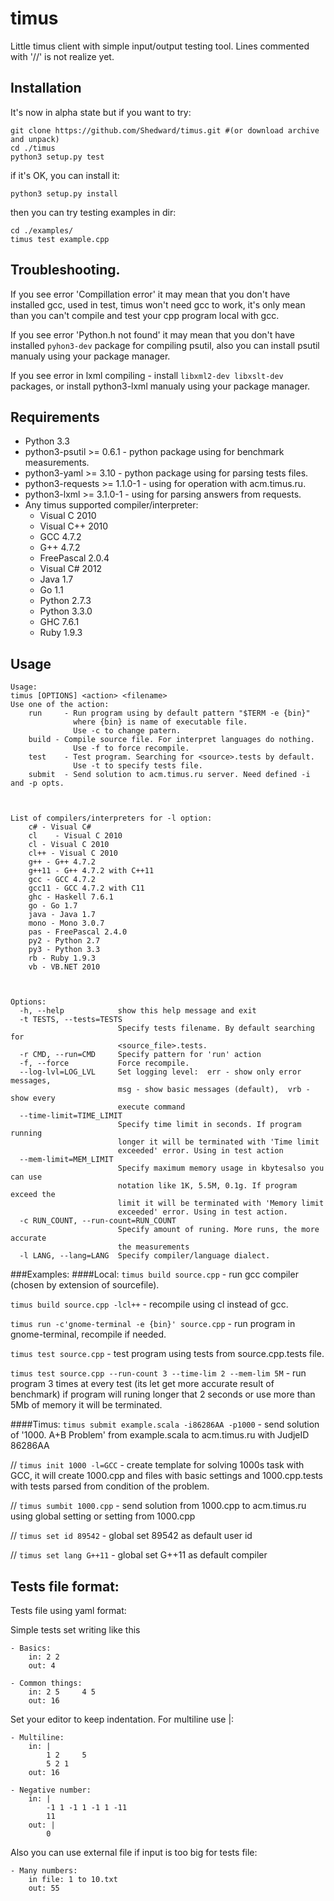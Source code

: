 timus
=====

Little timus client with simple input/output testing tool.
Lines commented with '//' is not realize yet.

Installation
------------
It's now in alpha state but if you want to try:

    git clone https://github.com/Shedward/timus.git #(or download archive and unpack)
    cd ./timus
    python3 setup.py test

if it's OK, you can install it:

    python3 setup.py install

then you can try testing examples in dir:

    cd ./examples/
    timus test example.cpp

Troubleshooting.
----------------
If you see error 'Compillation error' it may mean that you don't have installed gcc, used in test, timus won't need gcc to work, it's only mean than you can't compile and test your cpp program local with gcc.

If you see error 'Python.h not found' it may mean that you don't have installed `pyhon3-dev` package for compiling psutil, also you can install psutil manualy using your package manager.

If you see error in lxml compiling - install `libxml2-dev libxslt-dev` packages, or install python3-lxml manualy using your package manager.

Requirements
------------

- Python 3.3
- python3-psutil >= 0.6.1 - python package using for benchmark measurements.
- python3-yaml >= 3.10 - python package using for parsing tests files.
- python3-requests >= 1.1.0-1 - using for operation with acm.timus.ru.
- python3-lxml >= 3.1.0-1 - using for parsing answers from requests.
- Any timus supported compiler/interpreter:
	- Visual C 2010
	- Visual C++ 2010
	- GCC 4.7.2
	- G++ 4.7.2
	- FreePascal 2.0.4
	- Visual C# 2012
	- Java 1.7
	- Go 1.1
	- Python 2.7.3
	- Python 3.3.0
	- GHC 7.6.1
	- Ruby 1.9.3

Usage
-----

    Usage: 
    timus [OPTIONS] <action> <filename>
    Use one of the action:
        run     - Run program using by default pattern "$TERM -e {bin}"
                  where {bin} is name of executable file.
                  Use -c to change patern.
        build - Compile source file. For interpret languages do nothing.
                  Use -f to force recompile.
        test    - Test program. Searching for <source>.tests by default.
                  Use -t to specify tests file.
        submit  - Send solution to acm.timus.ru server. Need defined -i and -p opts.



    List of compilers/interpreters for -l option:
        c# - Visual C#
        cl    - Visual C 2010
        cl - Visual C 2010
        cl++ - Visual C 2010
        g++ - G++ 4.7.2
        g++11 - G++ 4.7.2 with C++11
        gcc - GCC 4.7.2
        gcc11 - GCC 4.7.2 with C11
        ghc - Haskell 7.6.1
        go - Go 1.7
        java - Java 1.7
        mono - Mono 3.0.7
        pas - FreePascal 2.4.0
        py2 - Python 2.7
        py3 - Python 3.3
        rb - Ruby 1.9.3
        vb - VB.NET 2010



    Options:
      -h, --help            show this help message and exit
      -t TESTS, --tests=TESTS
                            Specify tests filename. By default searching for
                            <source_file>.tests.
      -r CMD, --run=CMD     Specify pattern for 'run' action
      -f, --force           Force recompile.
      --log-lvl=LOG_LVL     Set logging level:  err - show only error messages,
                            msg - show basic messages (default),  vrb - show every
                            execute command
      --time-limit=TIME_LIMIT
                            Specify time limit in seconds. If program running
                            longer it will be terminated with 'Time limit
                            exceeded' error. Using in test action
      --mem-limit=MEM_LIMIT
                            Specify maximum memory usage in kbytesalso you can use
                            notation like 1K, 5.5M, 0.1g. If program exceed the
                            limit it will be terminated with 'Memory limit
                            exceeded' error. Using in test action.
      -c RUN_COUNT, --run-count=RUN_COUNT
                            Specify amount of runing. More runs, the more accurate
                            the measurements
      -l LANG, --lang=LANG  Specify compiler/language dialect.

###Examples:
####Local:
`timus build source.cpp` - run gcc compiler (chosen by extension of sourcefile).

`timus build source.cpp -lcl++` - recompile using cl instead of gcc.

`timus run -c'gnome-terminal -e {bin}' source.cpp` - run program in gnome-terminal, recompile if needed.

`timus test source.cpp` - test program using tests from source.cpp.tests file.

`timus test source.cpp --run-count 3 --time-lim 2 --mem-lim 5M` - run program 3 times at every test (its let get more accurate result of benchmark) if program will runing longer that 2 seconds or use more than 5Mb of memory it will be terminated.

####Timus:
`timus submit example.scala -i86286AA -p1000`  - send solution of '1000. A+B Problem' from example.scala to acm.timus.ru with JudjeID 86286AA

// `timus init 1000 -l=GCC` - create template for solving 1000s task with GCC, it will create 1000.cpp and files with basic settings and 1000.cpp.tests with tests parsed from condition of the problem.

// `timus sumbit 1000.cpp` - send solution from 1000.cpp to acm.timus.ru using global setting or setting from 1000.cpp

// `timus set id 89542` - global set 89542 as default user id

// `timus set lang G++11` - global set G++11 as default compiler

Tests file format:
------------------
Tests file using yaml format:

Simple tests set writing like this

    - Basics:
        in: 2 2
        out: 4

    - Common things:
        in: 2 5     4 5
        out: 16

Set your editor to keep indentation.
For multiline use |:

    - Multiline:
        in: |
            1 2     5
            5 2 1
        out: 16

    - Negative number:
        in: |
            -1 1 -1 1 -1 1 -11 
            11
        out: |
            0

Also you can use external file if input is too big for tests file:

    - Many numbers:
        in file: 1 to 10.txt
        out: 55
